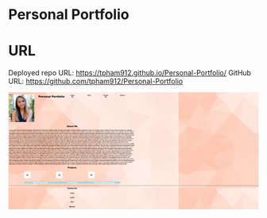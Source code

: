 # Personal Portfolio

# URL
Deployed repo URL: https://tpham912.github.io/Personal-Portfolio/
GitHub URL: https://github.com/tpham912/Personal-Portfolio

<img src="portfoliowebsitescreenshot.png" alt="Portfolio-Layout">

